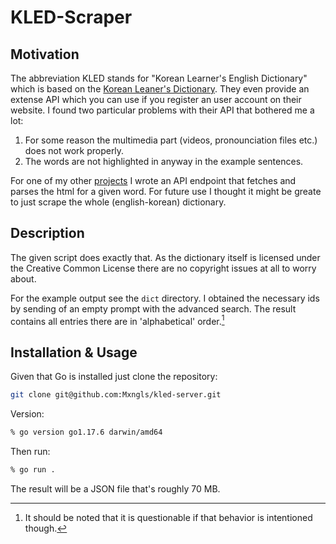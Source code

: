 # KLED-Scraper

## Motivation

The abbreviation KLED stands for "Korean Learner's English Dictionary" which is based on the [Korean Leaner's Dictionary](https://krdict.korean.go.kr/mainAction). They even provide an extense API which you can use if you register an user account on their website. I found two particular problems with their API that bothered me a lot:
1. For some reason the multimedia part (videos, pronounciation files etc.) does not work properly.
2. The words are not highlighted in anyway in the example sentences. 

For one of my other [projects](https://github.com/Mxngls/kled-server) I wrote an API endpoint that fetches and parses the html for a given word. For future use I thought it might be greate to just scrape the whole (english-korean) dictionary. 

## Description

The given script does exactly that. As the dictionary itself is licensed under the Creative Common License there are no copyright issues at all to worry about. 

For the example output see the ```dict``` directory. I obtained the necessary ids by sending of an empty prompt with the advanced search. The result contains all entries there are in 'alphabetical' order.[^1]

## Installation & Usage

Given that Go is installed just clone the repository:
```zsh
git clone git@github.com:Mxngls/kled-server.git
```

Version:
```zsh
% go version go1.17.6 darwin/amd64
```

Then run:
```zsh
% go run .
```

The result will be a JSON file that's roughly 70 MB.

[^1]:It should be noted that it is questionable if that behavior is intentioned though. 